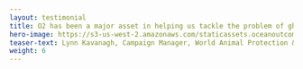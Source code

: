 ```yaml
---
layout: testimonial
title: O2 has been a major asset in helping us tackle the problem of ghost gear worldwide and the team continues to provide exceptional expertise for our projects. This includes crafting measures to consult key stakeholders globally, co-developing strategies to integrate our work into global standards, and workshop planning and facilitation that effectively engages our key audiences.
hero-image: https://s3-us-west-2.amazonaws.com/staticassets.oceanoutcomes.org/embedded+photos/testimonials/gggi-testimonial.png
teaser-text: Lynn Kavanagh, Campaign Manager, World Animal Protection & Global Ghost Gear Initiative
weight: 6
---
```


